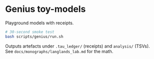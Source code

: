 # Genius toy-models

Playground models with receipts.

```bash
# 30-second smoke test
bash scripts/genius/run.sh
```

Outputs artefacts under `.tau_ledger/` (receipts) and `analysis/` (TSVs).  
See `docs/monographs/langlands_lab.md` for the math.
